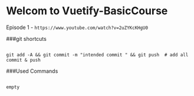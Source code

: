 # Welcom to Vuetify-BasicCourse

Episode 1 - ```https://www.youtube.com/watch?v=2uZYKcKHgU0```


###git shortcuts
```

git add -A && git commit -m "intended commit " && git push  # add all commit & push

```
###Used Commands
```

empty

```